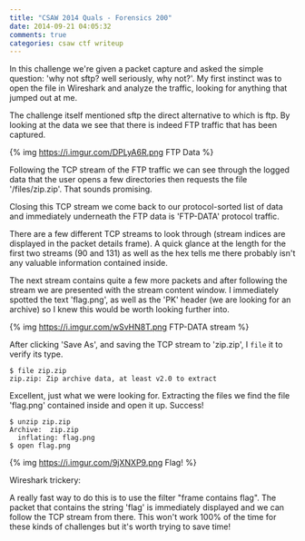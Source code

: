 ```yaml
---
title: "CSAW 2014 Quals - Forensics 200"
date: 2014-09-21 04:05:32
comments: true
categories: csaw ctf writeup
---
```


In this challenge we're given a packet capture and asked the simple question: 'why not sftp? well seriously, why not?'. My first instinct was to open the file in Wireshark and analyze the traffic, looking for anything that jumped out at me.

The challenge itself mentioned sftp the direct alternative to which is ftp. By looking at the data we see that there is indeed FTP traffic that has been captured. 

{% img https://i.imgur.com/DPLyA6R.png FTP Data %}

Following the TCP stream of the FTP traffic we can see through the logged data that the user opens a few directories then requests the file '/files/zip.zip'. That sounds promising.

Closing this TCP stream we come back to our protocol-sorted list of data and immediately underneath the FTP data is 'FTP-DATA' protocol traffic.

There are a few different TCP streams to look through (stream indices are displayed in the packet details frame). A quick glance at the length for the first two streams (90 and 131) as well as the hex tells me there probably isn't any valuable information contained inside.

The next stream contains quite a few more packets and after following the stream we are presented with the stream content window. I immediately spotted the text 'flag.png', as well as the 'PK' header (we are looking for an archive) so I knew this would be worth looking further into.

{% img https://i.imgur.com/wSvHN8T.png FTP-DATA stream %}

After clicking 'Save As', and saving the TCP stream to 'zip.zip', I `file` it to verify its type.

```
$ file zip.zip
zip.zip: Zip archive data, at least v2.0 to extract
```

Excellent, just what we were looking for. Extracting the files we find the file 'flag.png' contained inside and open it up. Success!

```
$ unzip zip.zip
Archive:  zip.zip
  inflating: flag.png
$ open flag.png
```

{% img https://i.imgur.com/9jXNXP9.png Flag! %}

Wireshark trickery:

A really fast way to do this is to use the filter "frame contains flag". The packet that contains the string 'flag' is immediately displayed and we can follow the TCP stream from there. This won't work 100% of the time for these kinds of challenges but it's worth trying to save time!
